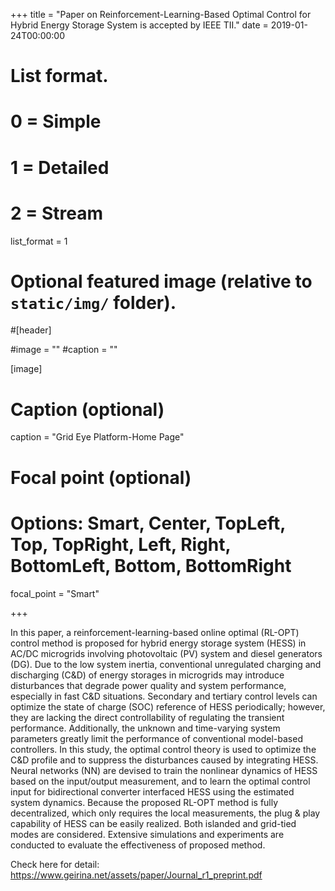 +++
title = "Paper on Reinforcement-Learning-Based Optimal Control for Hybrid Energy Storage System is accepted by IEEE TII."
date = 2019-01-24T00:00:00

# List format.
#   0 = Simple
#   1 = Detailed
#   2 = Stream
list_format = 1

# Optional featured image (relative to `static/img/` folder).
#[header]

#image = ""
#caption = ""

[image]
  # Caption (optional)
  caption = "Grid Eye Platform-Home Page"
  
  # Focal point (optional)
  # Options: Smart, Center, TopLeft, Top, TopRight, Left, Right, BottomLeft, Bottom, BottomRight
  focal_point = "Smart"

+++

In this paper, a reinforcement-learning-based online optimal (RL-OPT) control method is proposed for hybrid energy storage system (HESS) in AC/DC microgrids involving photovoltaic (PV) system and diesel generators (DG). Due to the low system inertia, conventional unregulated charging and discharging (C&D) of energy storages in microgrids may introduce disturbances that degrade power quality and system performance, especially in fast C&D situations. Secondary and tertiary control levels can optimize the state of charge (SOC) reference of HESS periodically; however, they are lacking the direct controllability of regulating the transient performance. Additionally, the unknown and time-varying system parameters greatly limit the performance of conventional model-based controllers. In this study, the optimal control theory is used to optimize the C&D profile and to suppress the disturbances caused by integrating HESS. Neural networks (NN) are devised to train the nonlinear dynamics of HESS based on the input/output measurement, and to learn the optimal control input for bidirectional converter interfaced HESS using the estimated system dynamics. Because the proposed RL-OPT method is fully decentralized, which only requires the local measurements, the plug & play capability of HESS can be easily realized. Both islanded and grid-tied modes are considered. Extensive simulations and experiments are conducted to evaluate the effectiveness of proposed method.

Check here for detail: https://www.geirina.net/assets/paper/Journal_r1_preprint.pdf
